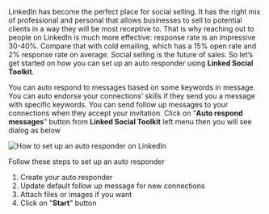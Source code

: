 LinkedIn has become the perfect place for social selling. It has the right mix of professional and personal that allows businesses to sell to potential clients in a way they will be most receptive to. That is why reaching out to people on LinkedIn is much more effective: response rate is an impressive 30-40%. Compare that with cold emailing, which has a 15% open rate and 2% response rate on average. Social selling is the future of sales. So let’s get started on how you can set up an auto responder using **Linked Social Toolkit**.

You can auto respond to messages based on some keywords in message. You can auto endorse your connections’ skills if they send you a message with specific keywords. You can send follow up messages to your connections when they accept your invitation. Click on “**Auto respond messages**” button from **Linked Social Toolkit** left menu then you will see dialog as below

![How to set up an auto responder on LinkedIn](https://github.com/ZiaUrR3hman/LinkedSocialToolkit/raw/master/images/Auto-respond-or-replay-messages-on-linkedin.png)

Follow these steps to set up an auto responder
1. Create your auto responder
2. Update default follow up message for new connections
3. Attach files or images if you want
4. Click on "**Start**" button

